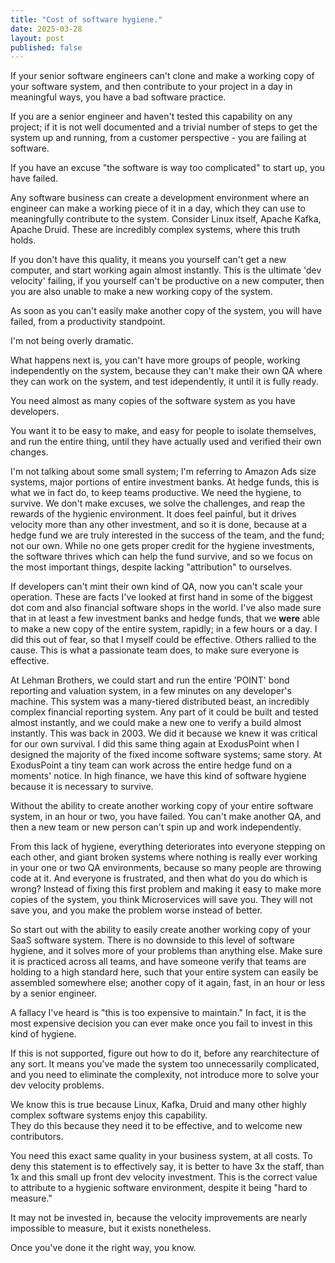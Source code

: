 ```yaml
---
title: "Cost of software hygiene."
date: 2025-03-28
layout: post
published: false
---
```


If your senior software engineers can't clone
and make a working copy of your software system,
and then contribute to your project in a day in meaningful
ways, you have a bad software practice.

If you are a senior engineer and haven't tested
this capability on any project; if it is not well documented
and a trivial number of steps to get the system up and running,
from a customer perspective - you are failing at software.

If you have an excuse "the software is way too complicated"
to start up, you have failed.

Any software business can create a development environment 
where an engineer can make a working piece of it
in a day, which they can use to meaningfully 
contribute to the system.
Consider Linux itself, Apache Kafka, Apache Druid. 
These are incredibly complex systems, where this truth holds.

If you don't have this quality, it means you yourself can't
get a new computer, and start working again almost instantly.
This is the ultimate 'dev velocity' failing, if you yourself can't 
be productive on a new computer, then you are also unable
to make a new working copy of the system.

As soon as you can't easily make another copy of the system,
you will have failed, from a productivity standpoint.  

I'm not being overly dramatic.

What happens next is, you can't have more groups of people,
working independently on the system, because they can't
make their own QA where they can work on the system,
and test idependently, it until it is fully ready.  

You need almost as many copies of the software 
system as you have developers.

You want it to be easy to make, and easy for people to 
isolate themselves, and run the entire thing, until
they have actually used and verified their own changes.

I'm not talking about some small system; I'm referring
to Amazon Ads size systems, major portions of entire
investment banks.  At hedge funds, this is what we in fact do,
to keep teams productive.  We need the hygiene, to survive.
We don't make excuses, we solve the challenges, 
and reap the rewards of the hygienic environment.
It does feel painful, but it drives velocity more than
any other investment, and so it is done, because
at a hedge fund we are truly interested in the success of
the team, and the fund; not our own.  While no one
gets proper credit for the hygiene investments,
the software thrives which can help the fund survive,
and so we focus on the most important things, despite
lacking "attribution" to ourselves.

If developers can't mint their own kind of QA, 
now you can't scale your
operation.  These are facts I've looked at first
hand in some of the biggest dot com and also financial
software shops in the world.  I've also made sure that
in at least a few investment banks and hedge funds,
that we **were** able to make a new copy of the entire system,
rapidly; in a few hours or a day.  I did this out of fear, 
so that I myself could be effective.  Others rallied 
to the cause.
This is what a passionate team does, to make sure everyone
is effective.

At Lehman Brothers, we could start and run the entire 
'POINT' bond reporting and valuation system, in 
a few minutes on any developer's machine.  This system
was a many-tiered distributed beast, an incredibly complex
financial reporting system.  Any part of it
could be built and tested almost instantly, and we could
make a new one to verify a build almost instantly.
This was back in 2003.  We did it because we knew it 
was critical for our own survival.  I did this same thing
again at ExodusPoint when I designed the majority of
the fixed income software systems; same story.
At ExodusPoint a tiny team can
work across the entire hedge fund on a moments' notice.
In high finance, we have this kind of software hygiene
because it is necessary to survive.

Without the ability to create another working copy
of your entire software system, in an hour or two,
you have failed.  You can't make another QA, and then
a new team or new person can't spin up and work
independently.  

From this lack of hygiene, everything deteriorates
into everyone stepping on each other, and giant 
broken systems where nothing is really ever working in 
your one or two QA environments, because so many people
are throwing code at it.  And everyone is frustrated,
and then what do you do which is wrong?  Instead of 
fixing this first problem and making it easy to make
more copies of the system, you think Microservices 
will save you.  They will not save you, and you make
the problem worse instead of better.

So start out with the ability to easily create another
working copy of your SaaS software system.  There is
no downside to this level of software hygiene, and
it solves more of your problems than anything else.
Make sure it is practiced across all teams, and have
someone verify that teams are holding to a high standard
here, such that your entire system can easily be assembled
somewhere else; another copy of it again, fast, in 
an hour or less by a senior engineer.

A fallacy I've heard is "this is too expensive to maintain."
In fact, it is the most expensive decision you can ever make
once you fail to invest in this kind of hygiene.

If this is not supported, figure out how to do it, before
any rearchitecture of any sort.
It means you've made the system too unnecessarily complicated,
and you need to eliminate the complexity, not introduce more
to solve your dev velocity problems.

We know this is true because Linux, Kafka, Druid
and many other highly complex software systems 
enjoy this capability.  
They do this because they need it to be effective,
and to welcome new contributors.  

You need this exact same quality in your business system, at all costs.
To deny this statement is to effectively say, it is better
to have 3x the staff, than 1x and this small up front 
dev velocity investment.  This is the correct value to attribute
to a hygienic software environment, despite it being "hard to measure."

It may not be invested in, because the velocity improvements
are nearly impossible to measure, but it exists nonetheless.

Once you've done it the right way, you know.
